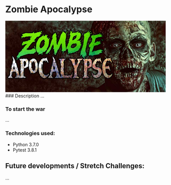 # Zombie Apocalypse

<img src="https://github.com/jayceazua/herd_immunity/blob/master/zombie-apocalypse.jpg" />
### Description
...

### To start the war
...

### Technologies used:
- Python 3.7.0
- Pytest 3.8.1

## Future developments / Stretch Challenges:
...
